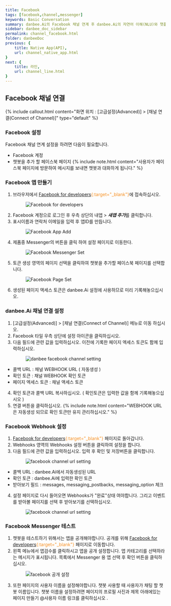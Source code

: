 ```yaml
---
title: Facebook
tags: [facebook,channel,messenger]
keywords: Basic Conversation
summary: danbee.Ai의 Facebook 채널 연계 후 danbee.Ai의 자연어 이해(NLU)와 챗플로우 기능을 활용하여 Facebook 챗봇을 쉽게 만들 수 있습니다.
sidebar: danbee_doc_sidebar
permalink: channel_facebook.html
folder: danbeeDoc
previous: {
    title: Native App(API),
    url: channel_native_app.html
}
next: {
    title: 라인,
    url: channel_line.html
}
---
```


## Facebook 채널 연결 
 {% include callout.html content="화면 위치 : [고급설정(Advanced)] > [채널 연결(Connect of Channel)]" type="default" %}


### Facebook 설정
Facebook 채널 연계 설정을 하려면 다음이 필요합니다.

* Facebook 계정
* 챗봇을 추가 할 페이스북 페이지
{% include note.html content="사용자가 페이스북 페이지에 방문하여 메시지를 보내면 챗봇과 대화하게 됩니다." %}


### Facebook 앱 만들기
1. 브라우저에서 <span style="color:#f69023;">[Facebook for developers](https://developers.facebook.com/){:target="_blank"}</span>에 접속하십시오.<figure><img class="docimage" src="images/channel/facebook/facebook_dev_homepage.png" alt="Facebook for developers" style="max-width: 800px"></figure>
2. Facebook 계정으로 로그인 후 우측 상단의 내앱 > ***새앱 추가***를 클릭합니다.
3. 표시이름과 연락처 이메일을 입력 후 앱ID를 만듭니다.<figure><img class="docimage" src="images/channel/facebook/facebook_dev_appadd.png" alt="Facebook App Add" style="max-width: 800px"></figure>
4. 제품중 Messenger의 버튼을 클릭 하여 설정 페이지로 이동한다.<figure><img class="docimage" src="images/channel/facebook/facebook_dev_messenger_setting.png" alt="Facebook Messenger Set" style="max-width: 800px"></figure>
5. 토큰 생성 영역의 페이지 선택을 클릭하여 챗봇을 추가할 페이스북 페이지를 선택합니다.<figure><img class="docimage" src="images/channel/facebook/facebook_dev_page_setting.png" alt="Facebook Page Set" style="max-width: 800px"></figure>
6. 생성된 페이지 액세스 토큰은 danbee.Ai 설정에 사용하므로 미리 기록해놓으십시오.

### danbee.Ai 채널 연결 설정
1. [고급설정(Advanced)] > [채널 연결(Connect of Channel)] 메뉴로 이동 하십시오.
2. Facebook 타일 우측 상단에 설정 아이콘을 클릭하십시오.
3. 다음 필드에 관련 값을 입력하십시오. 이전에 기록한 페이지 엑세스 토큰도 함께 입력하십시오.<figure><img class="docimage" src="images/channel/facebook/facebook_danbee_setting.png" alt="danbee facebook channel setting" style="max-width: 800px"></figure>
  * 콜백 URL : 채널 WEBHOOK URL ( 자동생성 )
  * 확인 토큰 : 채널 WEBHOOK 확인 토큰 
  * 페이지 엑세스 토큰 : 채널 액세스 토큰 
4. 확인 토큰과 콜백 URL 복사하십시오. ( 확인토큰은 입력한 값을 함께 기록해놓으십시오 )
5. 연결 버튼을 클릭하십시오.
{% include note.html content="WEBHOOK URL은 자동생성 되므로 확인 토큰만 유지 관리하십시오." %}

### Facebook Webhook 설정 
1. <span style="color:#f69023;">[Facebook for developers](https://developers.facebook.com/){:target="_blank"}</span> 페이지로 돌아갑니다. 
2. Webhooks 영역의 Webhooks 설정 버튼을 클릭하여 설정을 합니다. 
3. 다음 필드에 관련 값을 입력하십시오. 입력 후 확인 및 저장버튼을 클릭합니다.<figure><img class="docimage" src="images/channel/facebook/facebook_channel_webhook_setting.png" alt="facebook channel url setting" style="max-width: 800px"></figure>
  * 콜백 URL : danbee.Ai에서 자동생성된 URL
  * 확인 토큰 : danbee.Ai에 입력한 확인 토큰 
  * 받아보기 필드 : messages, messaging_postbacks, messaging_option 체크 
4. 설정 페이지로 다시 들어오면 Webhooks가 "완료"상태 여야합니다. 그리고 이벤트를 받아볼 페이지를 선택 후 받아보기를 선택하십시오.<figure><img class="docimage" src="images/channel/facebook/facebook_channel_webhook_setting1.png" alt="facebook channel url setting" style="max-width: 800px"></figure>

### Facebook Messenger 테스트
1. 챗봇을 테스트하기 위해서는 앱을 공개해야합니다. 공개를 위해 <span style="color:#f69023;">[Facebook for developers](https://developers.facebook.com/){:target="_blank"}</span> 페이지로 이동합니다.
2. 왼쪽 메뉴에서 앱검수를 클릭하시고 앱을 공개 설정합니다. 앱 카테고리를 선택하라는 메시지가 표시됩니다. 목록에서 Messenger 용 앱 선택 후 확인 버튼을 클릭하십시오.<figure><img class="docimage" src="images/channel/facebook/facebook_dev_public.png" alt="facebook 공개 설정" style="max-width: 800px"></figure>
3. 또한 페이지의 사용자 이름을 설정해야합니다. 챗봇 사용할 때 사용자가 채팅 할 챗봇 이름입니다. 챗봇 이름을 설정하려면 페이지의 프로필 사진과 제목 아래에있는 페이지 만들기 @사용자 이름 링크를 클릭하십시오 .
